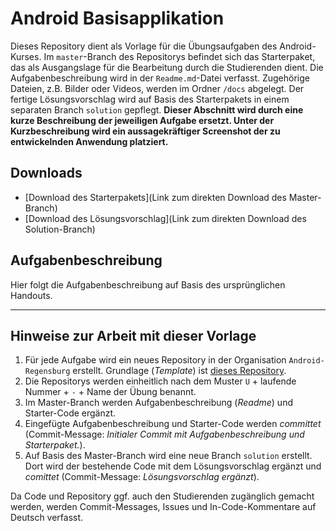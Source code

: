 # Android Basisapplikation

Dieses Repository dient als Vorlage für die Übungsaufgaben des Android-Kurses. Im `master`-Branch des
Repositorys befindet sich das Starterpaket, das als Ausgangslage für die Bearbeitung durch die Studierenden
dient. Die Aufgabenbeschreibung wird in der `Readme.md`-Datei verfasst. Zugehörige Dateien, z.B. Bilder
oder Videos, werden im Ordner `/docs` abgelegt. Der fertige Lösungsvorschlag wird auf Basis des Starterpakets
in einem separaten Branch `solution` gepflegt. **Dieser Abschnitt wird durch eine kurze Beschreibung der
jeweiligen Aufgabe ersetzt. Unter der Kurzbeschreibung wird ein aussagekräftiger Screenshot der zu
entwickelnden Anwendung platziert.**

## Downloads

- [Download des Starterpakets](Link zum direkten Download des Master-Branch)
- [Download des Lösungsvorschlag](Link zum direkten Download des Solution-Branch)

## Aufgabenbeschreibung

Hier folgt die Aufgabenbeschreibung auf Basis des ursprünglichen Handouts.

---

## Hinweise zur Arbeit mit dieser Vorlage

1. Für jede Aufgabe wird ein neues Repository in der Organisation `Android-Regensburg` erstellt. Grundlage (*Template*) ist [dieses Repository](https://github.com/Android-Regensburg-Templates/Template-Uebungsaufgaben).
2. Die Repositorys werden einheitlich nach dem Muster `U` + laufende Nummer + `-` + Name der Übung benannt.
3. Im Master-Branch werden Aufgabenbeschreibung (*Readme*) und Starter-Code ergänzt.
4. Eingefügte Aufgabenbeschreibung und Starter-Code werden *committet* (Commit-Message: *Initialer Commit mit Aufgabenbeschreibung und Starterpaket.*).
5. Auf Basis des Master-Branch wird eine neue Branch `solution` erstellt. Dort wird der bestehende Code mit dem Lösungsvorschlag ergänzt und *comittet* (Commit-Message: *Lösungsvorschlag ergänzt*).

Da Code und Repository ggf. auch den Studierenden zugänglich gemacht werden, werden Commit-Messages, Issues und In-Code-Kommentare auf Deutsch verfasst.